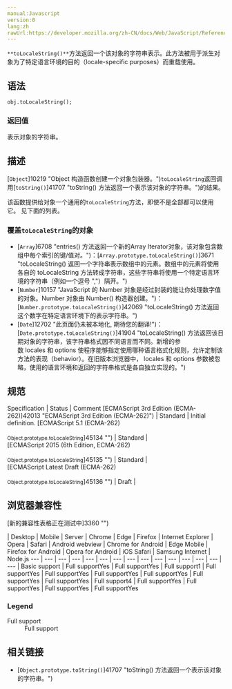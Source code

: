 ```yaml
---
manual:Javascript
version:0
lang:zh
rawUrl:https://developer.mozilla.org/zh-CN/docs/Web/JavaScript/Reference/Global_Objects/Object/toLocaleString
---
```






`**toLocaleString()**`方法返回一个该对象的字符串表示。此方法被用于派生对象为了特定语言环境的目的（locale-specific purposes）而重载使用。


## 语法<a name="Syntax"></a>

```
obj.toLocaleString();

```

### 返回值<a name="返回值"></a>


表示对象的字符串。


## 描述<a name="Description"></a>


[`Object`]10219 "Object 构造函数创建一个对象包装器。")`toLocaleString`返回调用[`toString()`]41707 "toString() 方法返回一个表示该对象的字符串。")的结果。



该函数提供给对象一个通用的`toLocaleString`方法，即使不是全部都可以使用它。 见下面的列表。


### 覆盖`toLocaleString`的对象<a name="覆盖_toLocaleString_的对象"></a>

* [`Array`]6708 "entries() 方法返回一个新的Array Iterator对象，该对象包含数组中每个索引的键/值对。")：[`Array.prototype.toLocaleString()`]3671 "toLocaleString() 返回一个字符串表示数组中的元素。数组中的元素将使用各自的 toLocaleString 方法转成字符串，这些字符串将使用一个特定语言环境的字符串（例如一个逗号 ","）隔开。")
* [`Number`]10157 "JavaScript 的 Number 对象是经过封装的能让你处理数字值的对象。Number 对象由 Number() 构造器创建。")：[`Number.prototype.toLocaleString()`]42069 "toLocaleString() 方法返回这个数字在特定语言环境下的表示字符串。")
* [`Date`]12702 "此页面仍未被本地化, 期待您的翻译!")：[`Date.prototype.toLocaleString()`]41904 "toLocaleString() 方法返回该日期对象的字符串，该字符串格式因不同语言而不同。新增的参数 locales 和 options 使程序能够指定使用哪种语言格式化规则，允许定制该方法的表现（behavior）。在旧版本浏览器中， locales 和 options 参数被忽略，使用的语言环境和返回的字符串格式是各自独立实现的。")

## 规范<a name="规范"></a>

Specification | Status | Comment 
[ECMAScript 3rd Edition (ECMA-262)]42013 "ECMAScript 3rd Edition (ECMA-262)") | Standard | Initial definition. 
[ECMAScript 5.1 (ECMA-262)<br></br><small>Object.prototype.toLocaleString</small>]45134 "") | Standard |  
[ECMAScript 2015 (6th Edition, ECMA-262)<br></br><small>Object.prototype.toLocaleString</small>]45135 "") | Standard |  
[ECMAScript Latest Draft (ECMA-262)<br></br><small>Object.prototype.toLocaleString</small>]45136 "") | Draft |  


## 浏览器兼容性<a name="浏览器兼容性"></a>
[新的兼容性表格正在测试中<i></i>]3360 "")

 | <abbr>Desktop<i></i></abbr> | <abbr>Mobile<i></i></abbr> | <abbr>Server<i></i></abbr> 
 | <abbr>Chrome<i></i></abbr> | <abbr>Edge<i></i></abbr> | <abbr>Firefox<i></i></abbr> | <abbr>Internet Explorer<i></i></abbr> | <abbr>Opera<i></i></abbr> | <abbr>Safari<i></i></abbr> | <abbr>Android webview<i></i></abbr> | <abbr>Chrome for Android<i></i></abbr> | <abbr>Edge Mobile<i></i></abbr> | <abbr>Firefox for Android<i></i></abbr> | <abbr>Opera for Android<i></i></abbr> | <abbr>iOS Safari<i></i></abbr> | <abbr>Samsung Internet<i></i></abbr> | <abbr>Node.js<i></i></abbr> 
 ---  |  ---  |  ---  |  ---  |  ---  |  ---  |  ---  |  ---  |  ---  |  ---  |  ---  |  ---  |  ---  |  ---  |  ---  | 
Basic support | <abbr>Full support</abbr>Yes | <abbr>Full support</abbr>Yes | <abbr>Full support</abbr>1 | <abbr>Full support</abbr>Yes | <abbr>Full support</abbr>Yes | <abbr>Full support</abbr>Yes | <abbr>Full support</abbr>Yes | <abbr>Full support</abbr>Yes | <abbr>Full support</abbr>Yes | <abbr>Full support</abbr>4 | <abbr>Full support</abbr>Yes | <abbr>Full support</abbr>Yes | <abbr>Full support</abbr>Yes | <abbr>Full support</abbr>Yes 


### Legend<a name="Legend"></a>
<dl><dt id=''><abbr>Full support</abbr></dt><dd>Full support</dd></dl>

## 相关链接<a name="See_also"></a>

* [`Object.prototype.toString()`]41707 "toString() 方法返回一个表示该对象的字符串。")



